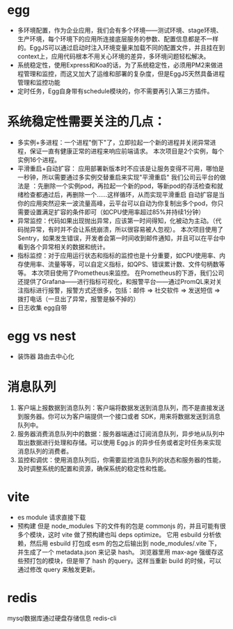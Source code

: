 # egg

- 多环境配置，作为企业应用，我们会有多个环境——测试环境、stage环境、生产环境，每个环境下的应用所连接底层服务的参数、配置信息都是不一样的。EggJS可以通过启动时注入环境变量来加载不同的配置文件，并且挂在到context上，应用代码根本不用关心环境的差异，多环境问题轻松解决。
- 系统稳定性，使用Express和Koa的话，为了系统稳定性，必须用PM2来做进程管理和监控，而这又加大了运维和部署的复杂度，但是EggJS天然具备进程管理和监控功能
- 定时任务，Egg自身带有schedule模块的，你不需要再引入第三方插件。

# 系统稳定性需要关注的几点：
- 多实例+多进程：一个进程"倒下"了，立即拉起一个新的进程并关闭异常进程，保证一直有健康正常的进程来响应前端请求。
本次项目是2个实例，每个实例16个进程。
- 平滑重启+自动扩容： 应用部署新版本时不应该是让服务变得不可用，哪怕是一秒钟，所以需要通过多实例交替重启来实现"平滑重启"
我们公司云平台的做法是 ：先删除一个实例pod，再拉起一个新的pod，等新pod的存活检查和就绪检查都通过后，再删除一个……这样循环，从而实现平滑重启
自动扩容是当你的应用突然迎来一波流量高峰，云平台可以自动为你复制出多个pod，你只需要设置满足扩容的条件即可（如CPU使用率超过85%并持续1分钟）
- 异常监控：代码如果出现抛出异常，应该第一时间得知，化被动为主动。（代码抛异常，有时并不会让系统崩溃，所以很容易被人忽视）。
本次项目使用了Sentry，如果发生错误，开发者会第一时间收到邮件通知，并且可以在平台中看到各个异常相关的数据和统计。
- 指标监控：对于应用运行状态和指标的监控也是十分重要，如CPU使用率、内存使用率、流量等等，可以自定义指标，如QPS、错误累计数、文件句柄数等等。
本次项目使用了Prometheus来监控。
在Prometheus的下游，我们公司还提供了Grafana——进行指标可视化，和报警平台——通过PromQL来对关注指标进行报警，报警方式还很多，包括：邮件 => 社交软件 => 发送短信 => 拨打电话（一旦出了异常，报警是躲不掉的）
- 日志收集 egg自带

# egg vs nest
- 装饰器 路由去中心化

# 消息队列
1. 客户端上报数据到消息队列：客户端将数据发送到消息队列，而不是直接发送到服务器。你可以为客户端提供一个接口或者 SDK，用来将数据发送到消息队列中。
2. 服务器消费消息队列中的数据：服务器端通过订阅消息队列，异步地从队列中取出数据进行处理和存储。可以使用 Egg.js 的异步任务或者定时任务来实现消息队列的消费者。
3. 监控和调优：使用消息队列后，你需要监控消息队列的状态和服务器的性能，及时调整系统的配置和资源，确保系统的稳定性和性能。





# vite
- es module 请求直接下载
- 预构建
但是 node_modules 下的文件有的包是 commonjs 的，并且可能有很多个模块，这时 vite 做了预构建也叫 deps optimize。
它用 esbuild 分析依赖，然后用 esbuild 打包成 esm 的包之后输出到 node_modules/.vite 下，并生成了一个 metadata.json 来记录 hash。
浏览器里用 max-age 强缓存这些预打包的模块，但是带了 hash 的query。这样当重新 build 的时候，可以通过修改 query 来触发更新。

# redis
mysql数据库通过硬盘存储信息  redis-cli